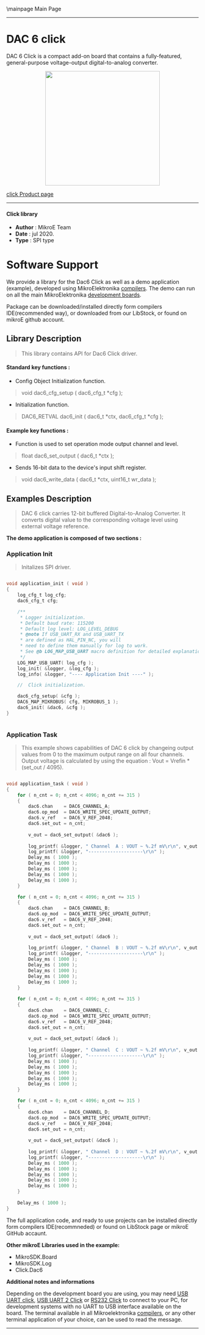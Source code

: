 \mainpage Main Page
 
---
# DAC 6 click

DAC 6 Click is a compact add-on board that contains a fully-featured, general-purpose voltage-output digital-to-analog converter. 

<p align="center">
  <img src="https://download.mikroe.com/images/click_for_ide/dac6_click.png" height=300px>
</p>

[click Product page](https://www.mikroe.com/dac-6-click)

---


#### Click library 

- **Author**        : MikroE Team
- **Date**          : jul 2020.
- **Type**          : SPI type


# Software Support

We provide a library for the Dac6 Click 
as well as a demo application (example), developed using MikroElektronika 
[compilers](https://shop.mikroe.com/compilers). 
The demo can run on all the main MikroElektronika [development boards](https://shop.mikroe.com/development-boards).

Package can be downloaded/installed directly form compilers IDE(recommended way), or downloaded from our LibStock, or found on mikroE github account. 

## Library Description

> This library contains API for Dac6 Click driver.

#### Standard key functions :

- Config Object Initialization function.
> void dac6_cfg_setup ( dac6_cfg_t *cfg ); 
 
- Initialization function.
> DAC6_RETVAL dac6_init ( dac6_t *ctx, dac6_cfg_t *cfg );


#### Example key functions :

- Function is used to set operation mode output channel and level.
> float dac6_set_output ( dac6_t *ctx );
 
- Sends 16-bit data to the device's input shift register.
> void dac6_write_data ( dac6_t *ctx, uint16_t wr_data );


## Examples Description

> DAC 6 click carries 12-bit buffered Digital-to-Analog Converter. It converts digital value 
> to the corresponding voltage level using external voltage reference.

**The demo application is composed of two sections :**

### Application Init 

> Initalizes SPI driver.

```c

void application_init ( void )
{
    log_cfg_t log_cfg;
    dac6_cfg_t cfg;

    /** 
     * Logger initialization.
     * Default baud rate: 115200
     * Default log level: LOG_LEVEL_DEBUG
     * @note If USB_UART_RX and USB_UART_TX 
     * are defined as HAL_PIN_NC, you will 
     * need to define them manually for log to work. 
     * See @b LOG_MAP_USB_UART macro definition for detailed explanation.
     */
    LOG_MAP_USB_UART( log_cfg );
    log_init( &logger, &log_cfg );
    log_info( &logger, "---- Application Init ----" );

    //  Click initialization.

    dac6_cfg_setup( &cfg );
    DAC6_MAP_MIKROBUS( cfg, MIKROBUS_1 );
    dac6_init( &dac6, &cfg );
}
  
```

### Application Task

> This example shows capabilities of DAC 6 click by changeing
> output values from 0 to the maximum output range on all four channels.
> Output voltage is calculated by using the equation : 
> Vout = Vrefin * (set_out / 4095).

```c

void application_task ( void )
{
    for ( n_cnt = 0; n_cnt < 4096; n_cnt += 315 )
    {
        dac6.chan    = DAC6_CHANNEL_A;
        dac6.op_mod  = DAC6_WRITE_SPEC_UPDATE_OUTPUT;
        dac6.v_ref   = DAC6_V_REF_2048;
        dac6.set_out = n_cnt;
        
        v_out = dac6_set_output( &dac6 );
        
        log_printf( &logger, " Channel  A : VOUT ~ %.2f mV\r\n", v_out );
        log_printf( &logger, "--------------------\r\n" );
        Delay_ms ( 1000 );
        Delay_ms ( 1000 );
        Delay_ms ( 1000 );
        Delay_ms ( 1000 );
        Delay_ms ( 1000 );
    }

    for ( n_cnt = 0; n_cnt < 4096; n_cnt += 315 )
    {
        dac6.chan    = DAC6_CHANNEL_B;
        dac6.op_mod  = DAC6_WRITE_SPEC_UPDATE_OUTPUT;
        dac6.v_ref   = DAC6_V_REF_2048;
        dac6.set_out = n_cnt;
        
        v_out = dac6_set_output( &dac6 );
        
        log_printf( &logger, " Channel  B : VOUT ~ %.2f mV\r\n", v_out );
        log_printf( &logger, "--------------------\r\n" );
        Delay_ms ( 1000 );
        Delay_ms ( 1000 );
        Delay_ms ( 1000 );
        Delay_ms ( 1000 );
        Delay_ms ( 1000 );
    }
    
    for ( n_cnt = 0; n_cnt < 4096; n_cnt += 315 )
    {
        dac6.chan    = DAC6_CHANNEL_C;
        dac6.op_mod  = DAC6_WRITE_SPEC_UPDATE_OUTPUT;
        dac6.v_ref   = DAC6_V_REF_2048;
        dac6.set_out = n_cnt;
        
        v_out = dac6_set_output( &dac6 );
        
        log_printf( &logger, " Channel  C : VOUT ~ %.2f mV\r\n", v_out );
        log_printf( &logger, "--------------------\r\n" );
        Delay_ms ( 1000 );
        Delay_ms ( 1000 );
        Delay_ms ( 1000 );
        Delay_ms ( 1000 );
        Delay_ms ( 1000 );
    }

    for ( n_cnt = 0; n_cnt < 4096; n_cnt += 315 )
    {
        dac6.chan    = DAC6_CHANNEL_D;
        dac6.op_mod  = DAC6_WRITE_SPEC_UPDATE_OUTPUT;
        dac6.v_ref   = DAC6_V_REF_2048;
        dac6.set_out = n_cnt;
        
        v_out = dac6_set_output( &dac6 );
        
        log_printf( &logger, " Channel  D : VOUT ~ %.2f mV\r\n", v_out );
        log_printf( &logger, "--------------------\r\n" );
        Delay_ms ( 1000 );
        Delay_ms ( 1000 );
        Delay_ms ( 1000 );
        Delay_ms ( 1000 );
        Delay_ms ( 1000 );
    }
    
    Delay_ms ( 1000 );
}  

```

The full application code, and ready to use projects can be  installed directly form compilers IDE(recommneded) or found on LibStock page or mikroE GitHub accaunt.

**Other mikroE Libraries used in the example:** 

- MikroSDK.Board
- MikroSDK.Log
- Click.Dac6

**Additional notes and informations**

Depending on the development board you are using, you may need 
[USB UART click](https://shop.mikroe.com/usb-uart-click), 
[USB UART 2 Click](https://shop.mikroe.com/usb-uart-2-click) or 
[RS232 Click](https://shop.mikroe.com/rs232-click) to connect to your PC, for 
development systems with no UART to USB interface available on the board. The 
terminal available in all Mikroelektronika 
[compilers](https://shop.mikroe.com/compilers), or any other terminal application 
of your choice, can be used to read the message.



---
